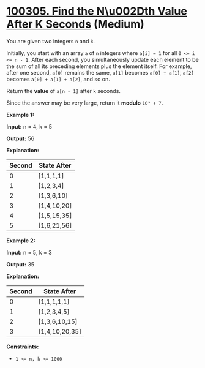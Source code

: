 # [100305. Find the N\u002Dth Value After K Seconds][link] (Medium)

[link]: https://leetcode.cn/contest/weekly-contest-401/problems/find-the-n-th-value-after-k-seconds/

You are given two integers `n` and `k`.

Initially, you start with an array `a` of `n` integers where `a[i] = 1` for all `0 <= i <= n - 1`.
After each second, you simultaneously update each element to be the sum of all its preceding
elements plus the element itself. For example, after one second, `a[0]` remains the same, `a[1]`
becomes `a[0] + a[1]`, `a[2]` becomes `a[0] + a[1] + a[2]`, and so on.

Return the **value** of `a[n - 1]` after `k` seconds.

Since the answer may be very large, return it **modulo** `10⁹ + 7`.

**Example 1:**

**Input:** n = 4, k = 5

**Output:** 56

**Explanation:**

| Second | State After |
| --- | --- |
| 0 | \[1,1,1,1\] |
| 1 | \[1,2,3,4\] |
| 2 | \[1,3,6,10\] |
| 3 | \[1,4,10,20\] |
| 4 | \[1,5,15,35\] |
| 5 | \[1,6,21,56\] |

**Example 2:**

**Input:** n = 5, k = 3

**Output:** 35

**Explanation:**

| Second | State After |
| --- | --- |
| 0 | \[1,1,1,1,1\] |
| 1 | \[1,2,3,4,5\] |
| 2 | \[1,3,6,10,15\] |
| 3 | \[1,4,10,20,35\] |

**Constraints:**

- `1 <= n, k <= 1000`

